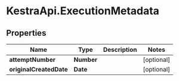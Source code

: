 # KestraApi.ExecutionMetadata

## Properties

Name | Type | Description | Notes
------------ | ------------- | ------------- | -------------
**attemptNumber** | **Number** |  | [optional] 
**originalCreatedDate** | **Date** |  | [optional] 


